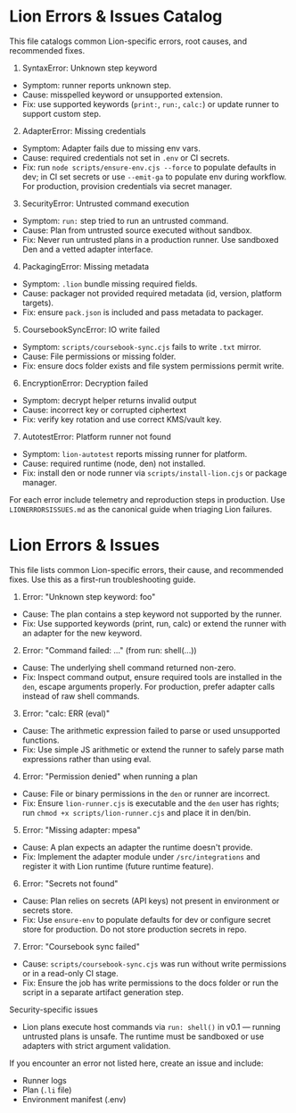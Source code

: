 # Lion Errors & Issues Catalog

This file catalogs common Lion-specific errors, root causes, and recommended fixes.

1. SyntaxError: Unknown step keyword
- Symptom: runner reports unknown step.
- Cause: misspelled keyword or unsupported extension.
- Fix: use supported keywords (`print:`, `run:`, `calc:`) or update runner to support custom step.

2. AdapterError: Missing credentials
- Symptom: Adapter fails due to missing env vars.
- Cause: required credentials not set in `.env` or CI secrets.
- Fix: run `node scripts/ensure-env.cjs --force` to populate defaults in dev; in CI set secrets or use `--emit-ga` to populate env during workflow. For production, provision credentials via secret manager.

3. SecurityError: Untrusted command execution
- Symptom: `run:` step tried to run an untrusted command.
- Cause: Plan from untrusted source executed without sandbox.
- Fix: Never run untrusted plans in a production runner. Use sandboxed Den and a vetted adapter interface.

4. PackagingError: Missing metadata
- Symptom: `.lion` bundle missing required fields.
- Cause: packager not provided required metadata (id, version, platform targets).
- Fix: ensure `pack.json` is included and pass metadata to packager.

5. CoursebookSyncError: IO write failed
- Symptom: `scripts/coursebook-sync.cjs` fails to write `.txt` mirror.
- Cause: File permissions or missing folder.
- Fix: ensure docs folder exists and file system permissions permit write.

6. EncryptionError: Decryption failed
- Symptom: decrypt helper returns invalid output
- Cause: incorrect key or corrupted ciphertext
- Fix: verify key rotation and use correct KMS/vault key.

7. AutotestError: Platform runner not found
- Symptom: `lion-autotest` reports missing runner for platform.
- Cause: required runtime (node, den) not installed.
- Fix: install den or node runner via `scripts/install-lion.cjs` or package manager.

For each error include telemetry and reproduction steps in production. Use `LIONERRORSISSUES.md` as the canonical guide when triaging Lion failures.
# Lion Errors & Issues

This file lists common Lion-specific errors, their cause, and recommended fixes. Use this as a first-run troubleshooting guide.

1) Error: "Unknown step keyword: foo"
- Cause: The plan contains a step keyword not supported by the runner.
- Fix: Use supported keywords (print, run, calc) or extend the runner with an adapter for the new keyword.

2) Error: "Command failed: ..." (from run: shell(...))
- Cause: The underlying shell command returned non-zero.
- Fix: Inspect command output, ensure required tools are installed in the `den`, escape arguments properly. For production, prefer adapter calls instead of raw shell commands.

3) Error: "calc: ERR (eval)"
- Cause: The arithmetic expression failed to parse or used unsupported functions.
- Fix: Use simple JS arithmetic or extend the runner to safely parse math expressions rather than using eval.

4) Error: "Permission denied" when running a plan
- Cause: File or binary permissions in the `den` or runner are incorrect.
- Fix: Ensure `lion-runner.cjs` is executable and the `den` user has rights; run `chmod +x scripts/lion-runner.cjs` and place it in den/bin.

5) Error: "Missing adapter: mpesa"
- Cause: A plan expects an adapter the runtime doesn't provide.
- Fix: Implement the adapter module under `/src/integrations` and register it with Lion runtime (future runtime feature).

6) Error: "Secrets not found"
- Cause: Plan relies on secrets (API keys) not present in environment or secrets store.
- Fix: Use `ensure-env` to populate defaults for dev or configure secret store for production. Do not store production secrets in repo.

7) Error: "Coursebook sync failed"
- Cause: `scripts/coursebook-sync.cjs` was run without write permissions or in a read-only CI stage.
- Fix: Ensure the job has write permissions to the docs folder or run the script in a separate artifact generation step.

Security-specific issues

- Lion plans execute host commands via `run: shell()` in v0.1 — running untrusted plans is unsafe. The runtime must be sandboxed or use adapters with strict argument validation.

If you encounter an error not listed here, create an issue and include:
- Runner logs
- Plan (`.li` file)
- Environment manifest (.env)
